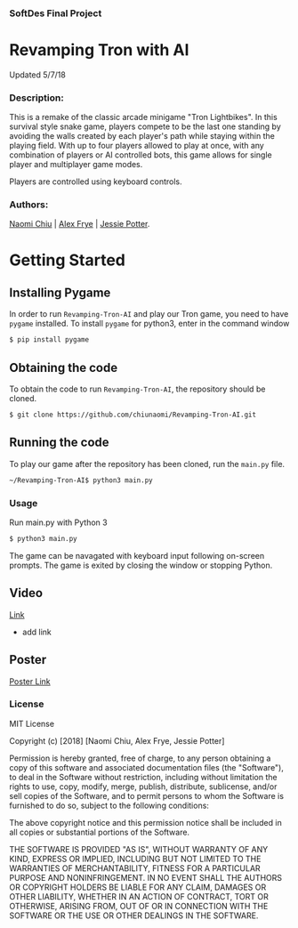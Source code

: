 ### SoftDes Final Project

# Revamping Tron with AI
Updated 5/7/18

### Description:
This is a remake of the classic arcade minigame "Tron Lightbikes". In this survival style snake game, players compete to be the last one standing by avoiding the walls created by each player's path while staying within the playing field. With up to four players allowed to play at once, with any combination of players or AI controlled bots, this game allows for single player and multiplayer game modes.

Players are controlled using keyboard controls.

### Authors:
[Naomi Chiu](https://github.com/chiunaomi) | [Alex Frye](https://github.com/AlexFrye) | [Jessie Potter](https://github.com/JessiePotter).


# Getting Started
## Installing Pygame
In order to run `Revamping-Tron-AI` and play our Tron game, you need to have `pygame` installed. To install `pygame` for python3, enter in the command window
``` bash
$ pip install pygame
```

## Obtaining the code
To obtain the code to run `Revamping-Tron-AI`, the repository should be cloned.
``` bash
$ git clone https://github.com/chiunaomi/Revamping-Tron-AI.git
```
## Running the code
To play our game after the repository has been cloned, run the `main.py` file.
``` bash
~/Revamping-Tron-AI$ python3 main.py
```

### Usage
Run main.py with Python 3
```bash
$ python3 main.py
```
The game can be navagated with keyboard input following on-screen prompts. The game is exited by closing the window or stopping Python.

## Video
[Link](Link)
* add link

## Poster

[Poster Link](SoftDes_Final_Poster_1.4.pdf)


### License

MIT License

Copyright (c) [2018] [Naomi Chiu, Alex Frye, Jessie Potter]

Permission is hereby granted, free of charge, to any person obtaining a copy
of this software and associated documentation files (the "Software"), to deal
in the Software without restriction, including without limitation the rights
to use, copy, modify, merge, publish, distribute, sublicense, and/or sell
copies of the Software, and to permit persons to whom the Software is
furnished to do so, subject to the following conditions:

The above copyright notice and this permission notice shall be included in all
copies or substantial portions of the Software.

THE SOFTWARE IS PROVIDED "AS IS", WITHOUT WARRANTY OF ANY KIND, EXPRESS OR
IMPLIED, INCLUDING BUT NOT LIMITED TO THE WARRANTIES OF MERCHANTABILITY,
FITNESS FOR A PARTICULAR PURPOSE AND NONINFRINGEMENT. IN NO EVENT SHALL THE
AUTHORS OR COPYRIGHT HOLDERS BE LIABLE FOR ANY CLAIM, DAMAGES OR OTHER
LIABILITY, WHETHER IN AN ACTION OF CONTRACT, TORT OR OTHERWISE, ARISING FROM,
OUT OF OR IN CONNECTION WITH THE SOFTWARE OR THE USE OR OTHER DEALINGS IN THE
SOFTWARE.
